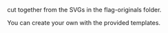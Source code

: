 cut together from the SVGs in the flag-originals folder. 

You can create your own with the provided templates.